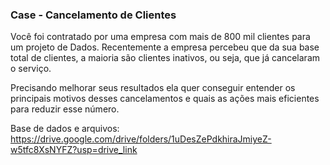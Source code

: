 ### Case - Cancelamento de Clientes

Você foi contratado por uma empresa com mais de 800 mil clientes para um projeto de Dados. Recentemente a empresa percebeu que da sua base total de clientes, a maioria são clientes inativos, ou seja, que já cancelaram o serviço.

Precisando melhorar seus resultados ela quer conseguir entender os principais motivos desses cancelamentos e quais as ações mais eficientes para reduzir esse número.

Base de dados e arquivos: https://drive.google.com/drive/folders/1uDesZePdkhiraJmiyeZ-w5tfc8XsNYFZ?usp=drive_link

